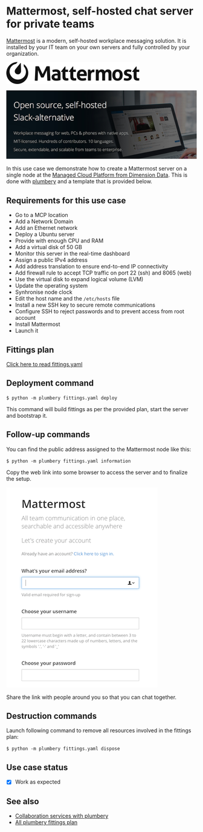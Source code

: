 # Mattermost, self-hosted chat server for private teams

[Mattermost](https://about.mattermost.com) is a modern, self-hosted workplace messaging solution. It is installed by your IT team on your own servers and fully controlled by your organization.

![Icon](icon.png)

![Mattermost](mattermost.png)

In this use case we demonstrate how to create a Mattermost server
on a single node at the [Managed Cloud Platform from Dimension Data](http://cloud.dimensiondata.com/eu/en/).
This is done with [plumbery](https://developer.dimensiondata.com/display/PLUM/Plumbery) and a template that is provided below.

## Requirements for this use case

* Go to a MCP location
* Add a Network Domain
* Add an Ethernet network
* Deploy a Ubuntu server
* Provide with enough CPU and RAM
* Add a virtual disk of 50 GB
* Monitor this server in the real-time dashboard
* Assign a public IPv4 address
* Add address translation to ensure end-to-end IP connectivity
* Add firewall rule to accept TCP traffic on port 22 (ssh) and 8065 (web)
* Use the virtual disk to expand logical volume (LVM)
* Update the operating system
* Synhronise node clock
* Edit the host name and the `/etc/hosts` file
* Install a new SSH key to secure remote communications
* Configure SSH to reject passwords and to prevent access from root account
* Install Mattermost
* Launch it

## Fittings plan

[Click here to read fittings.yaml](fittings.yaml)

## Deployment command

    $ python -m plumbery fittings.yaml deploy

This command will build fittings as per the provided plan, start the server
and bootstrap it.

## Follow-up commands

You can find the public address assigned to the Mattermost node like this:

    $ python -m plumbery fittings.yaml information

Copy the web link into some browser to access the server and to finalize the setup.

![Setup](setup.png)

Share the link with people around you so that you can chat together.


## Destruction commands

Launch following command to remove all resources involved in the fittings plan:

    $ python -m plumbery fittings.yaml dispose

## Use case status

- [x] Work as expected

## See also

- [Collaboration services with plumbery](../)
- [All plumbery fittings plan](../../)

